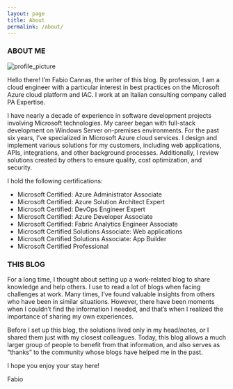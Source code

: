 ```yaml
---
layout: page
title: About
permalink: /about/
---
```

### ABOUT ME

![profile_picture](https://media.licdn.com/dms/image/v2/D4D03AQFQx046LA0qpw/profile-displayphoto-shrink_200_200/profile-displayphoto-shrink_200_200/0/1686746945269?e=1742428800&v=beta&t=zZ0GQC8IU0cCAw6A2OarVIhVBX2DTVwOKQ7kE9UCtKI)

Hello there! I’m Fabio Cannas, the writer of this blog. By profession, I am a cloud engineer with a particular interest in best practices on the Microsoft Azure cloud platform and IAC. 
I work at an Italian consulting company called PA Expertise.

I have nearly a decade of experience in software development projects involving Microsoft technologies. 
My career began with full-stack development on Windows Server on-premises environments. For the past six years, I’ve specialized in Microsoft Azure cloud services. 
I design and implement various solutions for my customers, including web applications, APIs, integrations, and other background processes. Additionally, I review solutions created by others to ensure quality, cost optimization, and security.

I hold the following certifications:

- Microsoft Certified: Azure Administrator Associate
- Microsoft Certified: Azure Solution Architect Expert
- Microsoft Certified: DevOps Engineer Expert
- Microsoft Certified: Azure Developer Associate
- Microsoft Certified: Fabric Analytics Engineer Associate
- Microsoft Certified Solutions Associate: Web applications
- Microsoft Certified Solutions Associate: App Builder
- Microsoft Certified Professional
			
### THIS BLOG

For a long time, I thought about setting up a work-related blog to share knowledge and help others. I use to read a lot of blogs when facing challenges at work. Many times, I’ve found valuable insights from others who have been in similar situations. However, there have been moments when I couldn’t find the information I needed, and that’s when I realized the importance of sharing my own experiences.

Before I set up this blog, the solutions lived only in my head/notes, or I shared them just with my closest colleagues. 
Today, this blog allows a much larger group of people to benefit from that information, and also serves as “thanks” to the community whose blogs have helped me in the past.

I hope you enjoy your stay here!

Fabio
